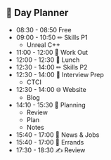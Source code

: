 ## 📆 Day Planner
- 08:30 - 08:50 Free
- 09:00 - 10:50 ✏ Skills P1
    - Unreal C++
- 11:00 - 12:00 💪 Work Out
- 12:00 - 12:30 🍗 Lunch
- 12:30 - 14:00  ✏ Skills P2
- 12:30 - 14:00 💬 Interview Prep
    - CTCI
- 12:30 - 14:00 🌐 Website
    - Blog
- 14:10 - 15:30 🔮 Planning
    - Review
    - Plan
    - Notes
- 15:40 - 17:00 📰 News & Jobs
- 15:40 - 17:00 🚗 Errands
- 17:30 - 18:30 ✍ Review